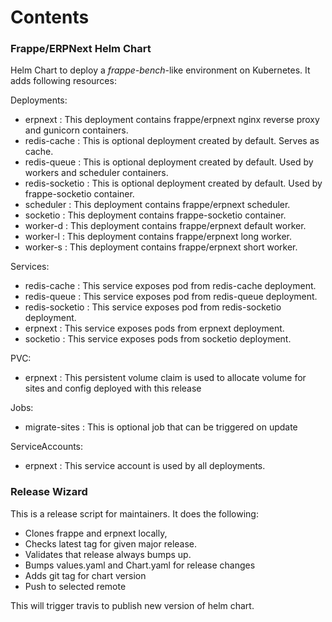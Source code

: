 # Contents

### Frappe/ERPNext Helm Chart

Helm Chart to deploy a *frappe-bench*-like environment on Kubernetes. It adds following resources:

Deployments:

- erpnext : This deployment contains frappe/erpnext nginx reverse proxy and gunicorn containers.
- redis-cache : This is optional deployment created by default. Serves as cache.
- redis-queue : This is optional deployment created by default. Used by workers and scheduler containers.
- redis-socketio : This is optional deployment created by default. Used by frappe-socketio container.
- scheduler : This deployment contains frappe/erpnext scheduler.
- socketio : This deployment contains frappe-socketio container.
- worker-d : This deployment contains frappe/erpnext default worker.
- worker-l : This deployment contains frappe/erpnext long worker.
- worker-s : This deployment contains frappe/erpnext short worker.

Services:

- redis-cache : This service exposes pod from redis-cache deployment.
- redis-queue : This service exposes pod from redis-queue deployment.
- redis-socketio : This service exposes pod from redis-socketio deployment.
- erpnext : This service exposes pods from erpnext deployment.
- socketio : This service exposes pods from socketio deployment.

PVC:

- erpnext : This persistent volume claim is used to allocate volume for sites and config deployed with this release

Jobs:

- migrate-sites : This is optional job that can be triggered on update

ServiceAccounts:

- erpnext : This service account is used by all deployments.

### Release Wizard

This is a release script for maintainers. It does the following:

- Clones frappe and erpnext locally,
- Checks latest tag for given major release.
- Validates that release always bumps up.
- Bumps values.yaml and Chart.yaml for release changes
- Adds git tag for chart version
- Push to selected remote

This will trigger travis to publish new version of helm chart.
